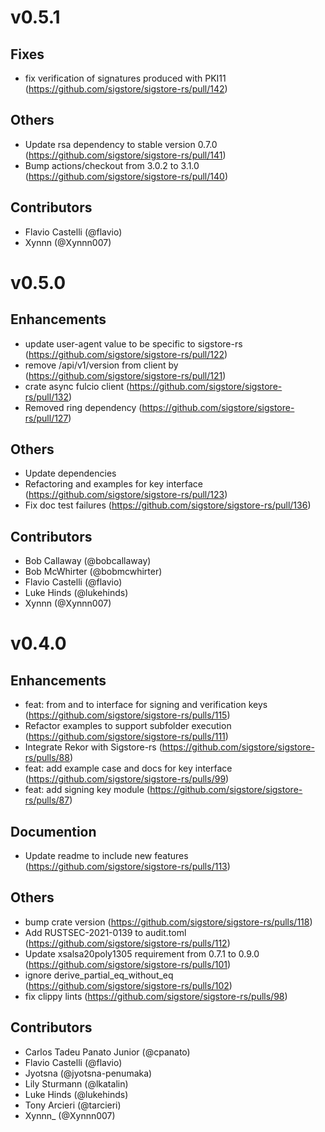 # v0.5.1

## Fixes

* fix verification of signatures produced with PKI11 (https://github.com/sigstore/sigstore-rs/pull/142)

## Others

* Update rsa dependency to stable version 0.7.0 (https://github.com/sigstore/sigstore-rs/pull/141)
* Bump actions/checkout from 3.0.2 to 3.1.0 (https://github.com/sigstore/sigstore-rs/pull/140)

## Contributors
* Flavio Castelli (@flavio)
* Xynnn (@Xynnn007)

# v0.5.0

## Enhancements
* update user-agent value to be specific to sigstore-rs (https://github.com/sigstore/sigstore-rs/pull/122)
* remove /api/v1/version from client by (https://github.com/sigstore/sigstore-rs/pull/121)
* crate async fulcio client (https://github.com/sigstore/sigstore-rs/pull/132)
* Removed ring dependency (https://github.com/sigstore/sigstore-rs/pull/127)

## Others

* Update dependencies
* Refactoring and examples for key interface (https://github.com/sigstore/sigstore-rs/pull/123)
* Fix doc test failures (https://github.com/sigstore/sigstore-rs/pull/136)

## Contributors
* Bob Callaway (@bobcallaway)
* Bob McWhirter (@bobmcwhirter)
* Flavio Castelli (@flavio)
* Luke Hinds (@lukehinds)
* Xynnn (@Xynnn007)

# v0.4.0

## Enhancements

* feat: from and to interface for signing and verification keys (https://github.com/sigstore/sigstore-rs/pulls/115)
* Refactor examples to support subfolder execution (https://github.com/sigstore/sigstore-rs/pulls/111)
* Integrate Rekor with Sigstore-rs (https://github.com/sigstore/sigstore-rs/pulls/88)
* feat: add example case and docs for key interface (https://github.com/sigstore/sigstore-rs/pulls/99)
* feat: add signing key module (https://github.com/sigstore/sigstore-rs/pulls/87)

## Documention

* Update readme to include new features (https://github.com/sigstore/sigstore-rs/pulls/113)

## Others

* bump crate version (https://github.com/sigstore/sigstore-rs/pulls/118)
* Add RUSTSEC-2021-0139 to audit.toml (https://github.com/sigstore/sigstore-rs/pulls/112)
* Update xsalsa20poly1305 requirement from 0.7.1 to 0.9.0 (https://github.com/sigstore/sigstore-rs/pulls/101)
* ignore derive_partial_eq_without_eq (https://github.com/sigstore/sigstore-rs/pulls/102)
* fix clippy lints (https://github.com/sigstore/sigstore-rs/pulls/98)


## Contributors

* Carlos Tadeu Panato Junior (@cpanato)
* Flavio Castelli (@flavio)
* Jyotsna (@jyotsna-penumaka)
* Lily Sturmann (@lkatalin)
* Luke Hinds (@lukehinds)
* Tony Arcieri (@tarcieri)
* Xynnn_ (@Xynnn007)
